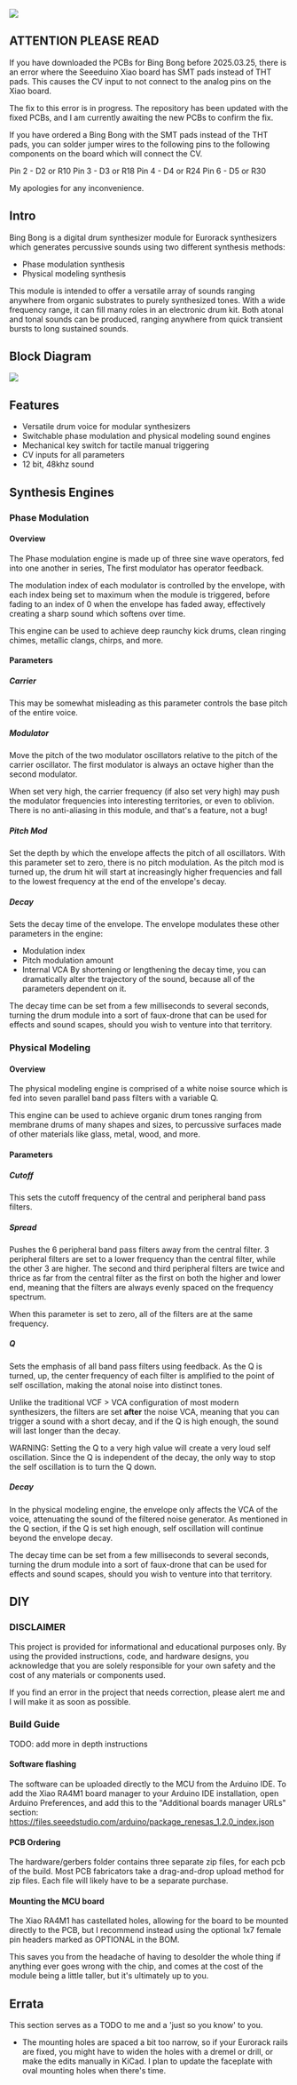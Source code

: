 [<img src="photo.png">](https://github.com/GlobalSequence/bing-bong/blob/master/photo.png)

## ATTENTION PLEASE READ
If you have downloaded the PCBs for Bing Bong before 2025.03.25, there is an error where the Seeeduino Xiao board has SMT pads instead of THT pads. This causes the CV input to not connect to the analog pins on the Xiao board. 

The fix to this error is in progress. The repository has been updated with the fixed PCBs, and I am currently awaiting the new PCBs to confirm the fix. 

If you have ordered a Bing Bong with the SMT pads instead of the THT pads, you can solder jumper wires to the following pins to the following components on the board which will connect the CV. 

Pin 2 - D2 or R10
Pin 3 - D3 or R18
Pin 4 - D4 or R24
Pin 6 - D5 or R30

My apologies for any inconvenience.

## Intro

Bing Bong is a digital drum synthesizer module for Eurorack synthesizers which generates percussive sounds using two different synthesis methods:

- Phase modulation synthesis
- Physical modeling synthesis

This module is intended to offer a versatile array of sounds ranging anywhere from organic substrates to purely synthesized tones. With a wide frequency range, it can fill many roles in an electronic drum kit. Both atonal and tonal sounds can be produced, ranging anywhere from quick transient bursts to long sustained sounds. 

## Block Diagram

[<img src="block_diagram.png">](https://github.com/GlobalSequence/bing-bong/blob/master/block_diagram.png)

## Features
- Versatile drum voice for modular synthesizers
- Switchable phase modulation and physical modeling sound engines
- Mechanical key switch for tactile manual triggering
- CV inputs for all parameters
- 12 bit, 48khz sound

## Synthesis Engines 
### Phase Modulation
#### Overview
The Phase modulation engine is made up of three sine wave operators, fed into one another in series, The first modulator has operator feedback.

The modulation index of each modulator is controlled by the envelope, with each index being set to maximum when the module is triggered, before fading to an index of 0 when the envelope has faded away, effectively creating a sharp sound which softens over time. 

This engine can be used to achieve deep raunchy kick drums, clean ringing chimes, metallic clangs, chirps, and more.
#### Parameters
##### Carrier 
This may be somewhat misleading as this parameter controls the base pitch of the entire voice. 
##### Modulator
Move the pitch of the two modulator oscillators relative to the pitch of the carrier oscillator. The first modulator is always an octave higher than the second modulator. 

When set very high, the carrier frequency (if also set very high) may push the modulator frequencies into interesting territories, or even to oblivion. There is no anti-aliasing in this module, and that's a feature, not a bug! 
##### Pitch Mod
Set the depth by which the envelope affects the pitch of all oscillators. With this parameter set to zero, there is no pitch modulation. As the pitch mod is turned up, the drum hit will start at increasingly higher frequencies and fall to the lowest frequency at the end of the envelope's decay.
##### Decay
Sets the decay time of the envelope. The envelope modulates these other parameters in the engine:
- Modulation index
- Pitch modulation amount
- Internal VCA
By shortening or lengthening the decay time, you can dramatically alter the trajectory of the sound, because all of the parameters dependent on it.

The decay time can be set from a few milliseconds to several seconds, turning the drum module into a sort of faux-drone that can be used for effects and sound scapes, should you wish to venture into that territory.

### Physical Modeling
#### Overview
The physical modeling engine is comprised of a white noise source which is fed into seven parallel band pass filters with a variable Q. 

This engine can be used to achieve organic drum tones ranging from membrane drums of many shapes and sizes, to percussive surfaces made of other materials like glass, metal, wood, and more. 
#### Parameters
##### Cutoff
This sets the cutoff frequency of the central and peripheral band pass filters. 
##### Spread
Pushes the 6 peripheral band pass filters away from the central filter. 3 peripheral filters are set to a lower frequency than the central filter, while the other 3 are higher. The second and third peripheral filters are twice and thrice as far from the central filter as the first on both the higher and lower end, meaning that the filters are always evenly spaced on the frequency spectrum.

When this parameter is set to zero, all of the filters are at the same frequency. 
##### Q
Sets the emphasis of all band pass filters using feedback. As the Q is turned, up, the center frequency of each filter is amplified to the point of self oscillation, making the atonal noise into distinct tones. 

Unlike the traditional VCF > VCA configuration of most modern synthesizers, the filters are set **after** the noise VCA, meaning that you can trigger a sound with a short decay, and if the Q is high enough, the sound will last longer than the decay.

WARNING: Setting the Q to a very high value will create a very loud self oscillation. Since the Q is independent of the decay, the only way to stop the self oscillation is to turn the Q down.
##### Decay
In the physical modeling engine, the envelope only affects the VCA of the voice, attenuating the sound of the filtered noise generator. As mentioned in the Q section, if the Q is set high enough, self oscillation will continue beyond the envelope decay. 

The decay time can be set from a few milliseconds to several seconds, turning the drum module into a sort of faux-drone that can be used for effects and sound scapes, should you wish to venture into that territory.

## DIY
### DISCLAIMER
This project is provided for informational and educational purposes only. By using the provided instructions, code, and hardware designs, you acknowledge that you are solely responsible for your own safety and the cost of any materials or components used.

If you find an error in the project that needs correction, please alert me and I will make it as soon as possible. 
### Build Guide
TODO: add more in depth instructions
#### Software flashing
The software can be uploaded directly to the MCU from the Arduino IDE. To add the Xiao RA4M1 board manager to your Arduino IDE installation, open Arduino Preferences, and add this to the "Additional boards manager URLs" section: https://files.seeedstudio.com/arduino/package_renesas_1.2.0_index.json
#### PCB Ordering
The hardware/gerbers folder contains three separate zip files, for each pcb of the build. Most PCB fabricators take a drag-and-drop upload method for zip files. Each file will likely have to be a separate purchase. 
#### Mounting the MCU board
The Xiao RA4M1 has castellated holes, allowing for the board to be mounted directly to the PCB, but I recommend instead using the optional 1x7 female pin headers marked as OPTIONAL in the BOM. 

This saves you from the headache of having to desolder the whole thing if anything ever goes wrong with the chip, and comes at the cost of the module being a little taller, but it's ultimately up to you. 

## Errata
This section serves as a TODO to me and a 'just so you know' to you.

- The mounting holes are spaced a bit too narrow, so if your Eurorack rails are fixed, you might have to widen the holes with a dremel or drill, or make the edits manually in KiCad. I plan to update the faceplate with oval mounting holes when there's time. 
